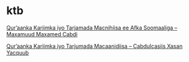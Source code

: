 # ktb

[Qur’aanka Kariimka iyo Tarjamada Macnihiisa ee Afka Soomaaliga – Maxamuud Maxamed Cabdi](Qur%E2%80%99aanka%20Kariimka%20iyo%20Tarjamada%20Macnihiisa%20ee%20Afka%20Soomaaliga%20%E2%80%93%20Maxamuud%20Maxamed%20Cabdi.md)

[Qur’aanka Kariimka iyo Tarjumada Macaanidiisa – Cabdulcasiis Xasan Yacquub](Qur%E2%80%99aanka%20Kariimka%20iyo%20Tarjumada%20Macaanidiisa%20%E2%80%93%20Cabdulcasiis%20Xasan%20Yacquub.md)
